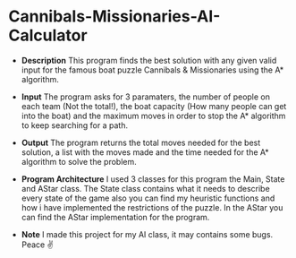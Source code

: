# Cannibals-Missionaries-AI-Calculator

- **Description**
This program finds the best solution with any given valid input for the famous boat puzzle Cannibals & Missionaries using the A* algorithm.

- **Input**
The program asks for 3 paramaters, the number of people on each team (Not the total!), the boat capacity (How many people can get into the boat) and the maximum moves in order to stop the A* algorithm to keep searching for a path.

- **Output**
The program returns the total moves needed for the best solution, a list with the moves made and the time needed for the A* algorithm to solve the problem.

- **Program Architecture**
I used 3 classes for this program the Main, State and AStar class.
The State class contains what it needs to describe every state of the game also you can find my heuristic functions and how i have implemented the restrictions of the puzzle. 
In the AStar you can find the AStar implementation for the program.

- **Note**
I made this project for my AI class, it may contains some bugs. 
Peace ✌
